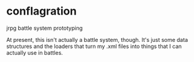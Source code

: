 # conflagration
jrpg battle system prototyping

At present, this isn't actually a battle system, though. 
It's just some data structures and the loaders that turn my .xml files into things that I can actually use in battles.